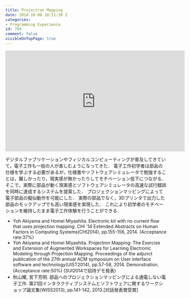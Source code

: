 ```yaml
---
title: Projectron Mapping
date: 2014-10-08 10:51:39 Z
categories:
- Programming Experience
id: 794
comment: false
visibleOnTopPage: true
---
```


<iframe width="560" height="315" src="https://www.youtube.com/embed/N3dJ4XRDF1I" frameborder="0" allowfullscreen></iframe>



デジタルファブリケーションやフィジカルコンピューティングが普及してきていて，電子工作も一般の人が楽しむようになってきた．
電子工作初学者は部品の仕様を学ぶする必要があるが，仕様書やソフトウェアシミュレータで勉強することは，難しかったり，現実感が無かったりしてモチベーション低下につながる．
そこで，実際に部品が動く現実感とソフトウェアシミュレータの高速な試行錯誤を同時に達成するシステムを提案した．
プロジェクションマッピングによって電子部品の擬似動作を可能にした．
実際の部品でなく，3Dプリンタで出力した部品のモックアップでも高い現実感を実現した．
これにより初学者のモチベーションを維持したまま電子工作体験を行うことができる．

*   Yoh Akiyama and Homei Miyashita. Electronic kit with no current flow that uses projection mapping. CHI '14 Extended Abstracts on Human Factors in Computing Systems(CHI2014), pp.155-156, 2014\. (Acceptance rate:37%)
*   Yoh Akiyama and Homei Miyashita. Projectron Mapping: The Exercise and Extension of Augmented Workspaces for Learning Electronic Modeling through Projection Mapping. Proceedings of the adjunct publication of the 27th annual ACM symposium on User interface software and technology(UIST2014), pp.57-58, 2014\. Demonstration. (Acceptance rate:50%) (SUI2014で招待デモ発表)
*   秋山耀, 宮下芳明. 部品へのプロジェクションマッピングによる通電しない電子工作. 第21回インタラクティブシステムとソフトウェアに関するワークショップ論文集(WISS2013), pp.141-142, 2013.[対話発表賞受賞]
